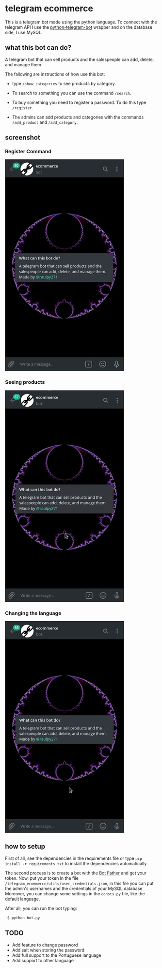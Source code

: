 # telegram ecommerce

This is a telegram bot made using the python language. To connect with the telegram API I use the [python-telegram-bot](https://python-telegram-bot.org/) wrapper and on the database side, I use MySQL.

## what this bot can do?

A telegram bot that can sell products and the salespeople can add, delete, and manage them. 

The fallowing are instructions of how use this bot:

 - type `/show_categories` to see products by category.

 - To search to something you can use the command `/search`.

 - To buy something you need to register a password. To do this type `/register`.

 - The admins can add products and categories with the commands `/add_product` and `/add_category`. 

## screenshot

### Register Command

![Using the register command](/assets/register_command.gif)

### Seeing products

![Seeing products](/assets/show_categories_command.gif)

### Changing the language

![Changing the language used](/assets/changing_the_language.gif)

## how to setup

First of all, see the dependencies in the requirements file or type `pip install -r requirements.txt` to install the dependencies automatically.

The second process is to create a bot with the [Bot Father](https://core.telegram.org/bots#6-botfather) and get your token. Now, put your token in the file `/telegram_ecommerce/utils/user_credentials.json`, in this file you can put the admin's usernames and the credentials of your MySQL database. Moreover, you can change some settings in the `consts.py` file, like the default language.

After all, you can run the bot typing:

```sh
 $ python bot.py
```

## TODO

 - Add feature to change password
 - Add salt when storing the password
 - Add full support to the Portuguese language 
 - Add support to other language

